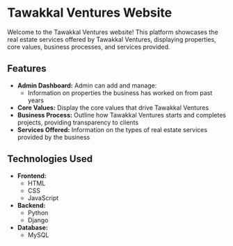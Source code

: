 # Tawakkal Ventures Website

Welcome to the Tawakkal Ventures website! This platform showcases the real estate services offered by Tawakkal Ventures, displaying properties, core values, business processes, and services provided.

## Features
- **Admin Dashboard:** Admin can add and manage:
  - Information on properties the business has worked on from past years
- **Core Values:** Display the core values that drive Tawakkal Ventures
- **Business Process:** Outline how Tawakkal Ventures starts and completes projects, providing transparency to clients
- **Services Offered:** Information on the types of real estate services provided by the business

## Technologies Used
- **Frontend:**
  - HTML
  - CSS
  - JavaScript
- **Backend:**
  - Python
  - Django
- **Database:**
  - MySQL


